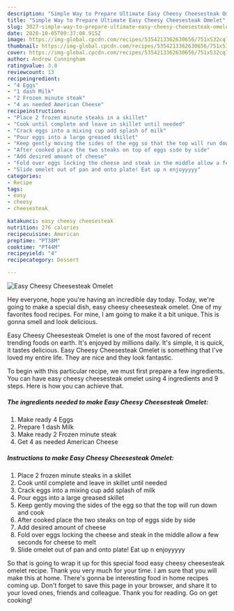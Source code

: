 ```yaml
---
description: "Simple Way to Prepare Ultimate Easy Cheesy Cheesesteak Omelet"
title: "Simple Way to Prepare Ultimate Easy Cheesy Cheesesteak Omelet"
slug: 3027-simple-way-to-prepare-ultimate-easy-cheesy-cheesesteak-omelet
date: 2020-10-05T09:37:08.915Z
image: https://img-global.cpcdn.com/recipes/5354213362630656/751x532cq70/easy-cheesy-cheesesteak-omelet-recipe-main-photo.jpg
thumbnail: https://img-global.cpcdn.com/recipes/5354213362630656/751x532cq70/easy-cheesy-cheesesteak-omelet-recipe-main-photo.jpg
cover: https://img-global.cpcdn.com/recipes/5354213362630656/751x532cq70/easy-cheesy-cheesesteak-omelet-recipe-main-photo.jpg
author: Andrew Cunningham
ratingvalue: 3.8
reviewcount: 13
recipeingredient:
- "4 Eggs"
- "1 dash Milk"
- "2 Frozen minute steak"
- "4 as needed American Cheese"
recipeinstructions:
- "Place 2 frozen minute steaks in a skillet"
- "Cook until complete and leave in skillet until needed"
- "Crack eggs into a mixing cup add splash of milk"
- "Pour eggs into a large greased skillet"
- "Keep gently moving the sides of the egg so that the top will run down and cook"
- "After cooked place the two steaks on top of eggs side by side"
- "Add desired amount of cheese"
- "Fold over eggs locking the cheese and steak in the middle allow a few seconds for cheese to melt"
- "Slide omelet out of pan and onto plate! Eat up n enjoyyyyy"
categories:
- Recipe
tags:
- easy
- cheesy
- cheesesteak

katakunci: easy cheesy cheesesteak 
nutrition: 276 calories
recipecuisine: American
preptime: "PT38M"
cooktime: "PT44M"
recipeyield: "4"
recipecategory: Dessert

---
```



![Easy Cheesy Cheesesteak Omelet](https://img-global.cpcdn.com/recipes/5354213362630656/751x532cq70/easy-cheesy-cheesesteak-omelet-recipe-main-photo.jpg)

Hey everyone, hope you're having an incredible day today. Today, we're going to make a special dish, easy cheesy cheesesteak omelet. One of my favorites food recipes. For mine, I am going to make it a bit unique. This is gonna smell and look delicious.



Easy Cheesy Cheesesteak Omelet is one of the most favored of recent trending foods on earth. It's enjoyed by millions daily. It's simple, it is quick, it tastes delicious. Easy Cheesy Cheesesteak Omelet is something that I've loved my entire life. They are nice and they look fantastic.


To begin with this particular recipe, we must first prepare a few ingredients. You can have easy cheesy cheesesteak omelet using 4 ingredients and 9 steps. Here is how you can achieve that.

<!--inarticleads1-->

##### The ingredients needed to make Easy Cheesy Cheesesteak Omelet:

1. Make ready 4 Eggs
1. Prepare 1 dash Milk
1. Make ready 2 Frozen minute steak
1. Get 4 as needed American Cheese




<!--inarticleads2-->

##### Instructions to make Easy Cheesy Cheesesteak Omelet:

1. Place 2 frozen minute steaks in a skillet
1. Cook until complete and leave in skillet until needed
1. Crack eggs into a mixing cup add splash of milk
1. Pour eggs into a large greased skillet
1. Keep gently moving the sides of the egg so that the top will run down and cook
1. After cooked place the two steaks on top of eggs side by side
1. Add desired amount of cheese
1. Fold over eggs locking the cheese and steak in the middle allow a few seconds for cheese to melt
1. Slide omelet out of pan and onto plate! Eat up n enjoyyyyy




So that is going to wrap it up for this special food easy cheesy cheesesteak omelet recipe. Thank you very much for your time. I am sure that you will make this at home. There's gonna be interesting food in home recipes coming up. Don't forget to save this page in your browser, and share it to your loved ones, friends and colleague. Thank you for reading. Go on get cooking!
